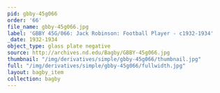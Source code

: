 ```yaml
---
pid: gbby-45g066
order: '66'
file_name: gbby-45g066.jpg
label: 'GBBY 45G/066: Jack Robinson: Football Player - c1932-1934'
_date: 1932-1934
object_type: glass plate negative
source: http://archives.nd.edu/Bagby/GBBY-45g066.jpg
thumbnail: "/img/derivatives/simple/gbby-45g066/thumbnail.jpg"
full: "/img/derivatives/simple/gbby-45g066/fullwidth.jpg"
layout: bagby_item
collection: bagby
---
```

